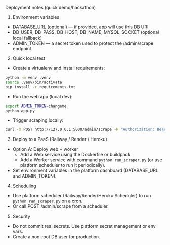 Deployment notes (quick demo/hackathon)

1) Environment variables
- DATABASE_URL (optional) — if provided, app will use this DB URI
- DB_USER, DB_PASS, DB_HOST, DB_NAME, MYSQL_SOCKET (optional local fallback)
- ADMIN_TOKEN — a secret token used to protect the /admin/scrape endpoint

2) Quick local test
- Create a virtualenv and install requirements:

```bash
python -m venv .venv
source .venv/bin/activate
pip install -r requirements.txt
```

- Run the web app (local dev):

```bash
export ADMIN_TOKEN=changeme
python app.py
```

- Trigger scraping locally:

```bash
curl -X POST http://127.0.0.1:5000/admin/scrape -H "Authorization: Bearer changeme"
```

3) Deploy to a PaaS (Railway / Render / Heroku)
- Option A: Deploy web + worker
  - Add a Web service using the Dockerfile or buildpack.
  - Add a Worker service with command `python run_scraper.py` (or use platform scheduler to run it periodically).
- Set environment variables in the platform dashboard (DATABASE_URL and ADMIN_TOKEN).

4) Scheduling
- Use platform scheduler (Railway/Render/Heroku Scheduler) to run `python run_scraper.py` on a cron.
- Or call POST /admin/scrape from a scheduler.

5) Security
- Do not commit real secrets. Use platform secret management or env vars.
- Create a non-root DB user for production.
